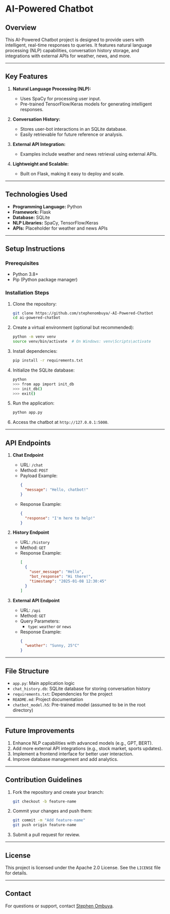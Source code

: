 # AI-Powered Chatbot

## Overview
This AI-Powered Chatbot project is designed to provide users with intelligent, real-time responses to queries. It features natural language processing (NLP) capabilities, conversation history storage, and integrations with external APIs for weather, news, and more.

---

## Key Features
1. **Natural Language Processing (NLP):**
   - Uses SpaCy for processing user input.
   - Pre-trained TensorFlow/Keras models for generating intelligent responses.

2. **Conversation History:**
   - Stores user-bot interactions in an SQLite database.
   - Easily retrievable for future reference or analysis.

3. **External API Integration:**
   - Examples include weather and news retrieval using external APIs.

4. **Lightweight and Scalable:**
   - Built on Flask, making it easy to deploy and scale.

---

## Technologies Used
- **Programming Language:** Python
- **Framework:** Flask
- **Database:** SQLite
- **NLP Libraries:** SpaCy, TensorFlow/Keras
- **APIs:** Placeholder for weather and news APIs

---

## Setup Instructions
### Prerequisites
- Python 3.8+
- Pip (Python package manager)

### Installation Steps
1. Clone the repository:
   ```bash
   git clone https://github.com/stephenombuya/-AI-Powered-Chatbot
   cd ai-powered-chatbot
   ```

2. Create a virtual environment (optional but recommended):
   ```bash
   python -m venv venv
   source venv/bin/activate  # On Windows: venv\Scripts\activate
   ```

3. Install dependencies:
   ```bash
   pip install -r requirements.txt
   ```

4. Initialize the SQLite database:
   ```bash
   python
   >>> from app import init_db
   >>> init_db()
   >>> exit()
   ```

5. Run the application:
   ```bash
   python app.py
   ```

6. Access the chatbot at `http://127.0.0.1:5000`.

---

## API Endpoints
1. **Chat Endpoint**
   - URL: `/chat`
   - Method: `POST`
   - Payload Example:
     ```json
     {
       "message": "Hello, chatbot!"
     }
     ```
   - Response Example:
     ```json
     {
       "response": "I'm here to help!"
     }
     ```

2. **History Endpoint**
   - URL: `/history`
   - Method: `GET`
   - Response Example:
     ```json
     [
       {
         "user_message": "Hello",
         "bot_response": "Hi there!",
         "timestamp": "2025-01-08 12:30:45"
       }
     ]
     ```

3. **External API Endpoint**
   - URL: `/api`
   - Method: `GET`
   - Query Parameters:
     - `type`: `weather` or `news`
   - Response Example:
     ```json
     {
       "weather": "Sunny, 25°C"
     }
     ```

---

## File Structure
- `app.py`: Main application logic
- `chat_history.db`: SQLite database for storing conversation history
- `requirements.txt`: Dependencies for the project
- `README.md`: Project documentation
- `chatbot_model.h5`: Pre-trained model (assumed to be in the root directory)

---

## Future Improvements
1. Enhance NLP capabilities with advanced models (e.g., GPT, BERT).
2. Add more external API integrations (e.g., stock market, sports updates).
3. Implement a frontend interface for better user interaction.
4. Improve database management and add analytics.

---

## Contribution Guidelines
1. Fork the repository and create your branch:
   ```bash
   git checkout -b feature-name
   ```
2. Commit your changes and push them:
   ```bash
   git commit -m "Add feature-name"
   git push origin feature-name
   ```
3. Submit a pull request for review.

---

## License
This project is licensed under the Apache 2.0 License. See the `LICENSE` file for details.

---

## Contact
For questions or support, contact [Stephen Ombuya](https://github.com/stephenombuya).

